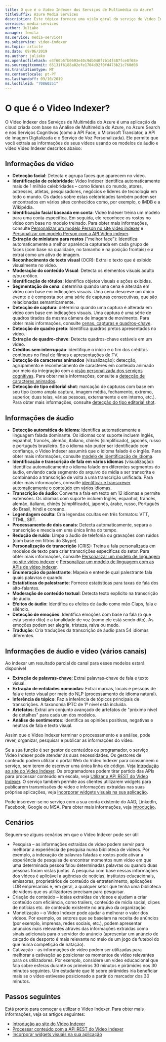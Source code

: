 ```yaml
---
title: O que é o Video Indexer dos Serviços de Multimédia do Azure?
titleSuffix: Azure Media Services
description: Este tópico fornece uma visão geral do serviço de Video Indexer de serviços de mídia do Azure.
services: media-services
author: Juliako
manager: femila
ms.service: media-services
ms.subservice: video-indexer
ms.topic: article
ms.date: 09/06/2019
ms.author: juliako
ms.openlocfilehash: e3f60b5fb0693e40c9db040f7b14f487fce8f68e
ms.sourcegitcommit: 65131f6188a02efe1704d92f0fd473b21c760d08
ms.translationtype: MT
ms.contentlocale: pt-PT
ms.lasthandoff: 09/10/2019
ms.locfileid: "70860251"
---
```

# <a name="what-is-video-indexer"></a>O que é o Video Indexer?

O Video Indexer dos Serviços de Multimédia do Azure é uma aplicação da cloud criada com base na Análise de Multimédia do Azure, no Azure Search e nos Serviços Cognitivos (como a API Face, o Microsoft Translator, a API de Imagem Digitalizada e o Serviço de Voz Personalizada). Ele permite que você extraia as informações de seus vídeos usando os modelos de áudio e vídeo Video Indexer descritos abaixo:
  
## <a name="video-insights"></a>Informações de vídeo

- **Detecção facial**: Detecta e agrupa faces que aparecem no vídeo.
- **Identificação de celebridade**: Video Indexer identifica automaticamente mais de 1 milhão celebridades – como líderes do mundo, atores, actresses, atletas, pesquisadores, negócios e líderes de tecnologia em todo o mundo. Os dados sobre estas celebridades também podem ser encontrados em vários sites conhecidos como, por exemplo, o IMDB e a Wikipédia.
- **Identificação facial baseada em conta**: Video Indexer treina um modelo para uma conta específica. Em seguida, ele reconhece os rostos no vídeo com base no modelo treinado. Para obter mais informações, consulte [Personalizar um modelo Person no site video indexer](customize-person-model-with-website.md) e [Personalizar um modelo Person com a API Video indexer](customize-person-model-with-api.md).
- **Extração de miniatura para rostos** ("melhor face"): Identifica automaticamente a melhor aparência capturada em cada grupo de faces (com base na qualidade, no tamanho e na posição frontais) e a extrai como um ativo de imagem.
- **Reconhecimento de texto visual** (OCR): Extrai o texto que é exibido visualmente no vídeo.
- **Moderação do conteúdo Visual**: Detecta os elementos visuais adulto e/ou erótico.
- **Identificação de rótulos**: Identifica objetos visuais e ações exibidas.
- **Segmentação de cena**: determina quando uma cena é alterada em vídeo com base em indicações visuais. Uma cena descreve um único evento e é composta por uma série de capturas consecutivas, que são relacionadas semanticamente. 
- **Detecção de captura**: determina quando uma captura é alterada em vídeo com base em indicações visuais. Uma captura é uma série de quadros tirados da mesma câmera de imagem de movimento. Para obter mais informações, consulte [cenas, capturas e quadros-chave](scenes-shots-keyframes.md).
- **Detecção de quadro preto**: Identifica quadros pretos apresentados no vídeo.
- **Extração de quadro-chave**: Detecta quadros-chave estáveis em um vídeo.
- **Créditos sem interrupção**: identifique o início e o fim dos créditos contínuos no final de filmes e apresentações de TV.
- **Detecção de caracteres animados** (visualização): detecção, agrupamento e reconhecimento de caracteres em conteúdo animado por meio da integração com a [visão personalizada dos serviços cognitivas](https://azure.microsoft.com/services/cognitive-services/custom-vision-service/). Para obter mais informações, consulte a [detecção de caracteres animados](animated-characters-recognition.md).
- **Detecção de tipo editorial shot**: marcação de capturas com base em seu tipo (como ampla captura, imagem média, fechamento, extremo, superior, duas telas, várias pessoas, externamente e em interno, etc.). Para obter mais informações, consulte [detecção do tipo editorial shot](scenes-shots-keyframes.md#editorial-shot-type-detection).

## <a name="audio-insights"></a>Informações de áudio

- **Detecção automática de idioma**: Identifica automaticamente a linguagem falada dominante. Os idiomas com suporte incluem Inglês, espanhol, francês, alemão, italiano, chinês (simplificado), japonês, russo e português brasileiro. Se o idioma não puder ser identificado com confiança, o Video Indexer assumirá que o idioma falado é o inglês. Para obter mais informações, consulte [modelo de identificação de idioma](language-identification-model.md).
- **Identificação e transcrição de fala em vários idiomas** (visualização): Identifica automaticamente o idioma falado em diferentes segmentos do áudio, enviando cada segmento do arquivo de mídia a ser transcrita e combinando a transcrição de volta a uma transcrição unificada. Para obter mais informações, consulte [identificar e transcrever automaticamente o conteúdo em vários idiomas](multi-language-identification-transcription.md).
- **Transcrição de áudio**: Converte a fala em texto em 12 idiomas e permite extensões. Os idiomas com suporte incluem Inglês, espanhol, francês, alemão, italiano, chinês (simplificado), japonês, árabe, russo, Português do Brasil, híndi e coreano.
- **Legendagem oculta**: Cria legendas ocultas em três formatos: VTT, TTML, SRT.
- **Processamento de dois canais**: Detecta automaticamente, separa a transcrição e mescla em uma única linha do tempo.
- **Redução de ruído**: Limpa o áudio de telefonia ou gravações com ruídos (com base em filtros do Skype).
- **Personalização de transcrição** (CRIS): Treina a fala personalizada em modelos de texto para criar transcrições específicas do setor. Para obter mais informações, consulte [Personalizar um modelo de linguagem no site video indexer](customize-language-model-with-website.md) e [Personalizar um modelo de linguagem com as APIs de video indexer](customize-language-model-with-api.md).
- **Enumeração do palestrante**: Mapeia e entende qual palestrante fala quais palavras e quando.
- **Estatísticas do palestrante**: Fornece estatísticas para taxas de fala dos alto-falantes.
- **Moderação de conteúdo textual**: Detecta texto explícito na transcrição de áudio.
- **Efeitos de áudio**: Identifica os efeitos de áudio como mão Claps, fala e silêncio.
- **Detecção de emoções**: Identifica emoções com base na fala (o que está sendo dito) e a tonalidade de voz (como ele está sendo dito).  As emoções podem ser alegria, tristeza, raiva ou medo.
- **Tradução**: Cria traduções da transcrição de áudio para 54 idiomas diferentes.

## <a name="audio-and-video-insights-multi-channels"></a>Informações de áudio e vídeo (vários canais)

Ao indexar um resultado parcial do canal para esses modelos estará disponível

- **Extração de palavras-chave**: Extrai palavras-chave de fala e texto visual.
- **Extração de entidades nomeadas**: Extrai marcas, locais e pessoas de fala e texto visual por meio do NLP (processamento de idioma natural).
- **Inferência de tópico**: Faz a inferência de tópicos principais de transcrições. A taxonomia IPTC de 1º nível está incluída.
- **Artefatos**: Extrai um conjunto avançado de artefatos de "próximo nível de detalhes" para cada um dos modelos.
- **Análise de sentimentos**: Identifica as opiniões positivas, negativas e neutras de fala e texto visual.
 
Assim que o Video Indexer terminar o processamento e a análise, pode rever, organizar, pesquisar e publicar as informações do vídeo.

Se a sua função é ser gestor de conteúdos ou programador, o serviço Video Indexer pode atender as suas necessidades. Os gestores de conteúdo podem utilizar o portal Web do Video Indexer para consumirem o serviço, sem terem de escrever uma única linha de código. Veja [Introdução ao site do Video Indexer](video-indexer-get-started.md). Os programadores podem tirar partido das APIs para processar conteúdo em escala, veja [Utilizar a API REST do Video Indexer](video-indexer-use-apis.md). O serviço também permite aos clientes utilizarem widgets para publicarem transmissões de vídeo e informações extraídas nas suas próprias aplicações, veja [Incorporar widgets visuais na sua aplicação](video-indexer-embed-widgets.md).

Pode inscrever-se no serviço com a sua conta existente do AAD, LinkedIn, Facebook, Google ou MSA. Para obter mais informações, veja [introdução](video-indexer-get-started.md).

## <a name="scenarios"></a>Cenários

Seguem-se alguns cenários em que o Video Indexer pode ser útil

- Pesquisa – as informações extraídas de vídeo podem servir para melhorar a experiência de pesquisa numa biblioteca de vídeos. Por exemplo, a indexação de palavras faladas e rostos pode ativar a experiência de pesquisa de encontrar momentos num vídeo em que uma determinada pessoa falou determinadas palavras ou quando duas pessoas foram vistas juntas. A pesquisa com base nessas informações dos vídeos é aplicável a agências de notícias, institutos educacionais, emissoras, proprietários de conteúdo de entretenimento, aplicações LOB empresariais e, em geral, a qualquer setor que tenha uma biblioteca de vídeos que os utilizadores precisam para pesquisar.
- Criação de conteúdo – ideias extraídas de vídeos e ajudam a criar conteúdo com eficiência, como trailers, conteúdo de mídia social, clipes de notícias etc. de conteúdo existente no arquivo da organização 
- Monetização – o Video Indexer pode ajudar a melhorar o valor dos vídeos. Por exemplo, os setores que se baseiam na receita de anúncios (por exemplo, imprensa, redes sociais, etc.), podem apresentar anúncios mais relevantes através das informações extraídas como sinais adicionais para o servidor do anúncio (apresentar um anúncio de calçado de desporto é mais relevante no meio de um jogo de futebol do que numa competição de natação).
- Cativação – as informações de vídeo podem ser utilizadas para melhorar a cativação ao posicionar os momentos de vídeo relevantes para os utilizadores. Por exemplo, considere um vídeo educacional que fala sobre esferas durante os primeiros 30 minutos e pirâmides nos 30 minutos seguintes. Um estudante que lê sobre pirâmides iria beneficiar mais se o vídeo estivesse posicionado a partir do marcador dos 30 minutos.

## <a name="next-steps"></a>Passos seguintes

Está pronto para começar a utilizar o Video Indexer. Para obter mais informações, veja os artigos seguintes:

- [Introdução ao site do Video Indexer](video-indexer-get-started.md)
- [Processar conteúdo com a API REST do Video Indexer](video-indexer-use-apis.md)
- [Incorporar widgets visuais na sua aplicação](video-indexer-embed-widgets.md)
